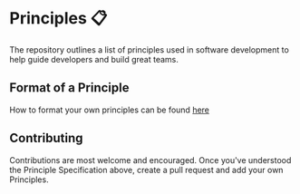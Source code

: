 # Principles :clipboard:

The repository outlines a list of principles used in software development to help guide developers and build great teams.

## Format of a Principle

How to format your own principles can be found [here](https://principles.dev/documentation/)

## Contributing

Contributions are most welcome and encouraged. Once you've understood the Principle Specification above, create a pull request and add your own Principles.
